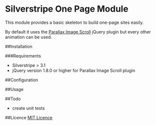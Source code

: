 # Silverstripe One Page Module

This module provides a basic skeleton to build one-page sites easily.

By default it uses the [Parallax Image Scroll](https://github.com/pederan/Parallax-ImageScroll) jQuery plugin but every other animation can be used.

##Installation

###Requirements
  * Silverstripe > 3.1
  * jQuery version 1.8.0 or higher for Parallax Image Scroll plugin


##Configuration

##Usage

##Todo
  * create unit tests

##Licence
[MIT Licence](LICENSE)